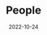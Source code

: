 ---
title: People
date: 2022-10-24

type: landing

sections:
  - block: people
    content:
      title: Meet the Team
      # Choose which groups/teams of users to display.
      #   Edit `user_groups` in each user's profile to add them to one or more of these groups.
      user_groups:
          - PI
          - CO-PI
          - PhD Student
          - Master Student
          - Research Fellows & Collaborators
          - Undergraduate Student
      sort_by: Params.last_name
      sort_ascending: true
    design:
      show_interests: false
      show_role: true
      show_social: true
---